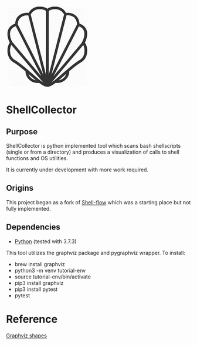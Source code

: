 ![](images/shell.jpeg)

# ShellCollector

## Purpose
ShellCollector is python implemented tool which scans bash shellscripts (single or from a directory) 
and produces a visualization of calls to shell functions and OS utilities.

It is currently under development with more work required.

## Origins
This project began as a fork of [Shell-flow](github.com/sivaswami/Shell-Flow) 
which was a starting place but not fully implemented.

## Dependencies

* [Python](https://www.python.org/downloads/) (tested with 3.7.3)

This tool utilizes the graphviz package and pygraphviz wrapper.  To install:
* brew install graphviz
* python3 -m venv tutorial-env 
* source tutorial-env/bin/activate
* pip3 install graphviz 
* pip3 install pytest
* pytest


# Reference

[Graphviz shapes](www.graphviz.org/doc/info/shapes.html)